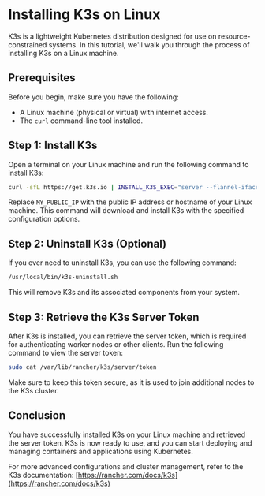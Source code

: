 # Installing K3s on Linux

K3s is a lightweight Kubernetes distribution designed for use on resource-constrained systems. In this tutorial, we'll walk you through the process of installing K3s on a Linux machine.

## Prerequisites

Before you begin, make sure you have the following:

- A Linux machine (physical or virtual) with internet access.
- The `curl` command-line tool installed.

## Step 1: Install K3s

Open a terminal on your Linux machine and run the following command to install K3s:

```bash
curl -sfL https://get.k3s.io | INSTALL_K3S_EXEC="server --flannel-iface=eno1 --node-ip MY_PUBLIC_IP --disable servicelb --disable traefik --secrets-encryption" sh -s -
```

Replace `MY_PUBLIC_IP` with the public IP address or hostname of your Linux machine. This command will download and install K3s with the specified configuration options.

## Step 2: Uninstall K3s (Optional)

If you ever need to uninstall K3s, you can use the following command:

```bash
/usr/local/bin/k3s-uninstall.sh
```

This will remove K3s and its associated components from your system.

## Step 3: Retrieve the K3s Server Token

After K3s is installed, you can retrieve the server token, which is required for authenticating worker nodes or other clients. Run the following command to view the server token:

```bash
sudo cat /var/lib/rancher/k3s/server/token
```

Make sure to keep this token secure, as it is used to join additional nodes to the K3s cluster.

## Conclusion

You have successfully installed K3s on your Linux machine and retrieved the server token. K3s is now ready to use, and you can start deploying and managing containers and applications using Kubernetes.

For more advanced configurations and cluster management, refer to the K3s documentation: [https://rancher.com/docs/k3s](https://rancher.com/docs/k3s)
